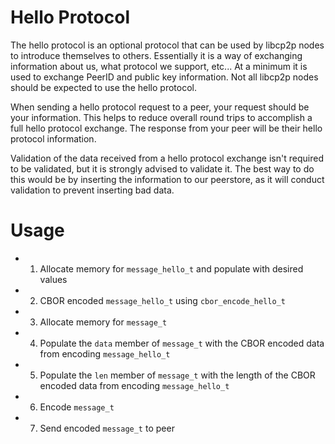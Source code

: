 # Hello Protocol

The hello protocol is an optional protocol that can be used by libcp2p nodes to introduce themselves to others. Essentially it is a way of exchanging information about us, what protocol we support, etc... At a minimum it is used to exchange PeerID and public key information. Not all libcp2p nodes should be expected to use the hello protocol.

When sending a hello protocol request to a peer, your request should be your information. This helps to reduce overall round trips to accomplish a full hello protocol exchange. The response from your peer will be their hello protocol information.

Validation of the data received from a hello protocol exchange isn't required to be validated, but it is strongly advised to validate it. The best way to do this would be by inserting the information to our peerstore, as it will conduct validation to prevent inserting bad data.

# Usage

* 1) Allocate memory for `message_hello_t` and populate with desired values
* 2) CBOR encoded `message_hello_t` using `cbor_encode_hello_t`
* 3) Allocate memory for `message_t`
* 4) Populate the `data` member of `message_t` with the CBOR encoded data from encoding `message_hello_t`
* 5) Populate the `len` member of `message_t` with the length of the CBOR encoded data from encoding `message_hello_t`
* 6) Encode `message_t`
* 7) Send encoded `message_t` to peer
